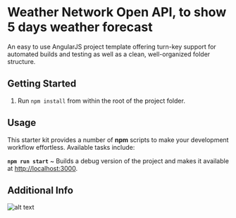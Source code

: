 # Weather Network Open API, to show 5 days weather forecast

An easy to use AngularJS project template offering turn-key support for automated builds and testing as well as a clean, well-organized folder structure.

## Getting Started


1. Run `npm install` from within the root of the project folder.

## Usage

This starter kit provides a number of **npm** scripts to make your development workflow effortless. Available tasks include:

**`npm run start`** ~ Builds a debug version of the project and makes it available at [http://localhost:3000](http://localhost:3000).



## Additional Info

![alt text](https://github.com/maplefu0601/WeatherToronto/demoPage.png "Demo page")




